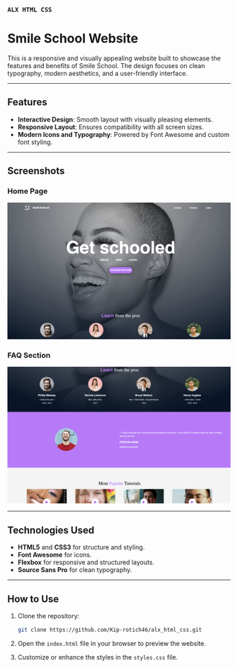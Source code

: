### `ALX HTML CSS`

# Smile School Website

This is a responsive and visually appealing website built to showcase the features and benefits of Smile School. The design focuses on clean typography, modern aesthetics, and a user-friendly interface.

---

## Features

- **Interactive Design**: Smooth layout with visually pleasing elements.
- **Responsive Layout**: Ensures compatibility with all screen sizes.
- **Modern Icons and Typography**: Powered by Font Awesome and custom font styling.

---

## Screenshots

### Home Page
![Home Page](./css_advanced/images/homePage.png)

### FAQ Section
![FAQ Section](./css_advanced/images/hero.png)

---

## Technologies Used

- **HTML5** and **CSS3** for structure and styling.
- **Font Awesome** for icons.
- **Flexbox** for responsive and structured layouts.
- **Source Sans Pro** for clean typography.

---

## How to Use

1. Clone the repository:
   ```bash
   git clone https://github.com/Kip-rotich46/alx_html_css.git
   ```

2. Open the `index.html` file in your browser to preview the website.

3. Customize or enhance the styles in the `styles.css` file.

